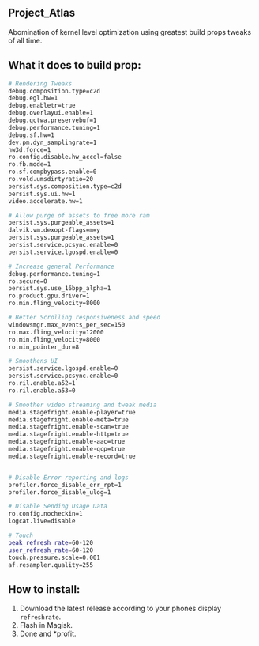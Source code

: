 ## Project_Atlas
 Abomination of kernel level optimization using greatest build props  tweaks of all time.

## What it does to build prop:

 ```bash
 # Rendering Tweaks
debug.composition.type=c2d
debug.egl.hw=1
debug.enabletr=true
debug.overlayui.enable=1
debug.qctwa.preservebuf=1
debug.performance.tuning=1
debug.sf.hw=1
dev.pm.dyn_samplingrate=1
hw3d.force=1
ro.config.disable.hw_accel=false
ro.fb.mode=1
ro.sf.compbypass.enable=0
ro.vold.umsdirtyratio=20
persist.sys.composition.type=c2d
persist.sys.ui.hw=1
video.accelerate.hw=1

# Allow purge of assets to free more ram
persist.sys.purgeable_assets=1
dalvik.vm.dexopt-flags=m=y
persist.sys.purgeable_assets=1
persist.service.pcsync.enable=0
persist.service.lgospd.enable=0

# Increase general Performance
debug.performance.tuning=1
ro.secure=0
persist.sys.use_16bpp_alpha=1
ro.product.gpu.driver=1
ro.min.fling_velocity=8000

# Better Scrolling responsiveness and speed
windowsmgr.max_events_per_sec=150
ro.max.fling_velocity=12000
ro.min.fling_velocity=8000
ro.min_pointer_dur=8

# Smoothens UI
persist.service.lgospd.enable=0
persist.service.pcsync.enable=0
ro.ril.enable.a52=1
ro.ril.enable.a53=0

# Smoother video streaming and tweak media
media.stagefright.enable-player=true
media.stagefright.enable-meta=true
media.stagefright.enable-scan=true
media.stagefright.enable-http=true
media.stagefright.enable-aac=true
media.stagefright.enable-qcp=true
media.stagefright.enable-record=true


# Disable Error reporting and logs
profiler.force_disable_err_rpt=1
profiler.force_disable_ulog=1

# Disable Sending Usage Data
ro.config.nocheckin=1
logcat.live=disable

# Touch 
peak_refresh_rate=60-120
user_refresh_rate=60-120
touch.pressure.scale=0.001
af.resampler.quality=255
```
## How to install:
 1. Download the latest release according to your phones display `refreshrate`.
 2. Flash in Magisk.
 3. Done and *profit.



